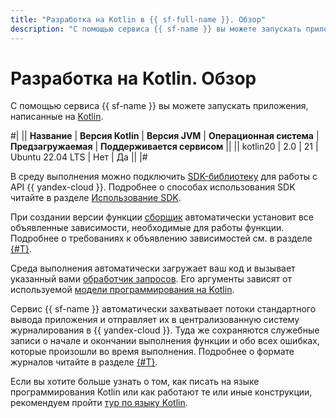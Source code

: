 ```yaml
---
title: "Разработка на Kotlin в {{ sf-full-name }}. Обзор"
description: "С помощью сервиса {{ sf-name }} вы можете запускать приложения, написанные на Kotlin. Сервис предоставляет среду выполнения с версией языка 2.0 и операционной системой Ubuntu 22.04 LTS."
---
```


# Разработка на Kotlin. Обзор

С помощью сервиса {{ sf-name }} вы можете запускать приложения, написанные на [Kotlin](https://kotlinlang.org/docs/home.html).

#|
|| **Название** | **Версия Kotlin** | **Версия JVM** | **Операционная система** | **Предзагружаемая** | **Поддерживается сервисом** ||
|| kotlin20 | 2.0 | 21 | Ubuntu 22.04 LTS | Нет | Да ||
|#

В среду выполнения можно подключить [SDK-библиотеку](https://github.com/yandex-cloud/java-sdk) для работы с API {{ yandex-cloud }}. Подробнее о способах использования SDK читайте в разделе [Использование SDK](sdk.md).

При создании версии функции [сборщик](../../concepts/builder.md) автоматически установит все объявленные зависимости, необходимые для работы функции. Подробнее о требованиях к объявлению зависимостей см. в разделе [{#T}](dependencies.md).

Среда выполнения автоматически загружает ваш код и вызывает указанный вами [обработчик запросов](handler.md). Его аргументы зависят от используемой [модели программирования на Kotlin](model/index.md).

Сервис {{ sf-name }} автоматически захватывает потоки стандартного вывода приложения и отправляет их в централизованную систему журналирования в {{ yandex-cloud }}. Туда же сохраняются служебные записи о начале и окончании выполнения функции и обо всех ошибках, которые произошли во время выполнения. Подробнее о формате журналов читайте в разделе [{#T}](logging.md).

Если вы хотите больше узнать о том, как писать на языке программирования Kotlin или как работают те или иные конструкции, рекомендуем пройти [тур по языку Kotlin](https://kotlinlang.org/docs/kotlin-tour-welcome.html).
